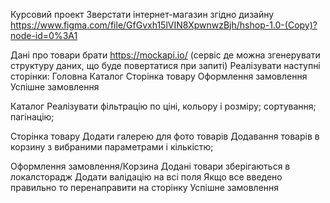 Курсовий проект
Зверстати інтернет-магазин згідно дизайну
https://www.figma.com/file/GfGvxh15lVIN8XpwnwzBjh/hshop-1.0-(Copy)?node-id=0%3A1

Дані про товари брати https://mockapi.io/ (сервіс де можна згенерувати структуру даних, що буде повертатися при запиті)
Реалізувати наступні сторінки:
Головна
Каталог
Сторінка товару
Оформлення замовлення
Успішне замовлення

Каталог
Реалізувати фільтрацію по ціні, кольору і розміру; сортування; пагінацію; 

Сторінка товару
Додати галерею для фото товарів
Додавання товарів в корзину з вибраними параметрами і кількістю;

Оформлення замовлення/Корзина
Додані товари зберігаються в локалсторадж
Додати валідацію на всі поля 
Якщо все введено правильно то перенаправити на сторінку Успішне замовлення
